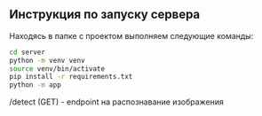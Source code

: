 ## Инструкция по запуску сервера

Находясь в папке с проектом выполняем следующие команды:

```bash
cd server
python -m venv venv
source venv/bin/activate
pip install -r requirements.txt
python -m app
```

/detect (GET) - endpoint на распознавание изображения